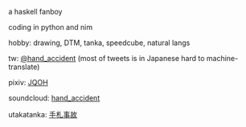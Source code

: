 a haskell fanboy 

coding in python and nim

hobby: drawing, DTM, tanka, speedcube, natural langs

tw: [@hand_accident](https://twitter.com/hand_accident)
(most of tweets is in Japanese hard to machine-translate)

pixiv: [JQOH](https://www.pixiv.net/users/31345128)

soundcloud: [hand_accident](https://soundcloud.com/hand_accident)

utakatanka: [手札事故](https://utakatanka.jp/kajin/942)
